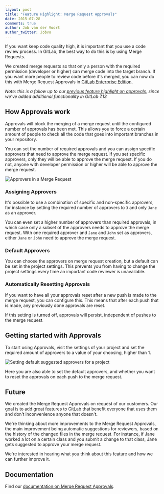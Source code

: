```yaml
---
layout: post
title: "Feature Highlight: Merge Request Approvals"
date: 2015-07-28
comments: true
author: Job van der Voort
author_twitter: Jobvo
---
```


If you want keep code quality high, it is important that you use a code review
process. In GitLab, the best way to do this is by using Merge Requests.

We created merge requests so that only a person with the required
permission (developer or higher) can merge code into the target branch.
If you want more people to review code before it's merged, you can now do this
with Merge Request Approvals in [GitLab Enterprise Edition].

_Note: this is a follow up to our [previous feature highlight on approvals],
since we've added additional functionality in GitLab 7.13_

<!-- more -->

## How Approvals work

Approvals will block the merging of a merge request until the configured number
of approvals has been met. This allows you to force a certain amount of people
to check all the code that goes into important branches in your repository.

You can set the number of required approvals and you can assign specific approvers
that need to approve the merge request. If you set specific approvers, only
they will be able to approve the merge request. If you do not, anyone with
developer permission or higher will be able to approve the merge request.

![Approvers in a Merge Request](/images/7_13/approvers_mr.png)

### Assigning Approvers

It's possible to use a combination of specific and non-specific approvers,
for instance by setting the required number of approvers to `3` and only
`Jane` as an approver.

You can even set a higher number of approvers than required approvals, in which
case only a subset of the approvers needs to approve the merge request.
With one required approver and `Jane` and `John` set as approvers, either
`Jane` or `John` need to approve the merge request.

### Default Approvers

You can choose the approvers on merge request creation, but a default can be
set in the project settings. This prevents you from having to change the project
settings every time an important code reviewer is unavailable.

### Automatically Resetting Approvals

If you want to have all your approvals reset after a new push is made to the
merge request, you can configure this. This means that after each push that is
made, any previously done approvals are reset.

If this setting is turned off, approvals will persist, independent of pushes
to the merge request.

## Getting started with Approvals

To start using Approvals, visit the settings of your project and set the
required amount of approvers to a value of your choosing, higher than 1.

![Setting default suggested approvers for a project](/images/7_13/approvers_settings.png)

Here you are also able to set the default approvers, and whether you want to
reset the approvals on each push to the merge request.

## Future

We created the Merge Request Approvals on request of our customers. Our goal
is to add great features to GitLab that benefit everyone that uses them and
don't inconvenience anyone that doesn't.

We're thinking about more improvements to the Merge Request Approvals, the main
improvement being automatic suggestions for reviewers, based on the history of
the changed files in the merge request.
For instance, if Jane worked a lot on a certain class and you submit a change
to that class, Jane gets suggested to approve your merge request.

We're interested in hearing what you think about this feature and how we can
further improve it.

## Documentation

Find our [documentation on Merge Request Approvals].

[GitLab Enterprise Edition]: https://about.gitlab.com/pricing/
[previous feature highlight on approvals]: https://about.gitlab.com/2015/06/16/feature-highlight-approve-merge-request/
[documentation on Merge Request Approvals]: http://doc.gitlab.com/ee/workflow/merge_request_approvals.html
